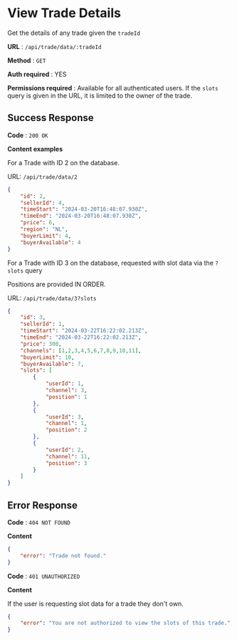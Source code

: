 # View Trade Details

Get the details of any trade given the `tradeId`

**URL** : `/api/trade/data/:tradeId`

**Method** : `GET`

**Auth required** : YES

**Permissions required** : Available for all authenticated users. If the `slots` query is given in the URL, it is limited to the owner of the trade.

## Success Response

**Code** : `200 OK`

**Content examples**

For a Trade with ID 2 on the database.

URL: `/api/trade/data/2`

```json
{
    "id": 2,
    "sellerId": 4,
    "timeStart": "2024-03-20T16:48:07.930Z",
    "timeEnd": "2024-03-20T16:48:07.930Z",
    "price": 6,
    "region": "NL",
    "buyerLimit": 4,
    "buyerAvailable": 4
}
```

For a Trade with ID 3 on the database, requested with slot data via the `?slots` query

Positions are provided IN ORDER.

URL: `/api/trade/data/3?slots`

```json
{
    "id": 3,
    "sellerId": 1,
    "timeStart": "2024-03-22T16:22:02.213Z",
    "timeEnd": "2024-03-22T16:22:02.213Z",
    "price": 300,
    "channels": [1,2,3,4,5,6,7,8,9,10,11],
    "buyerLimit": 10,
    "buyerAvailable": 7,
    "slots": [
        {
            "userId": 1,
            "channel": 3,
            "position": 1
        },
        {
            "userId": 3,
            "channel": 1,
            "position": 2
        },
        {
            "userId": 2,
            "channel": 11,
            "position": 3
        }
    ]
}
```

## Error Response

**Code** : `404 NOT FOUND`

**Content**

```json
{
    "error": "Trade not found."
}
```

**Code** : `401 UNAUTHORIZED`

**Content**

If the user is requesting slot data for a trade they don't own.

```json
{
    "error": "You are not authorized to view the slots of this trade."
}
```